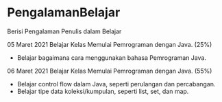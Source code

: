 # PengalamanBelajar
Berisi Pengalaman Penulis dalam Belajar

05 Maret 2021
Belajar Kelas Memulai Pemrograman dengan Java. (25%)
  * Belajar bagaimana cara menggunakan bahasa Pemrograman Java.
  
06 Maret 2021
Belajar Kelas Memulai Pemrograman dengan Java. (55%)
  * Belajar control flow dalam Java, seperti perulangan dan percabangan. 
  * Belajar tipe data koleksi/kumpulan, seperti list, set, dan map.
